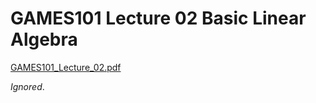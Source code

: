 # GAMES101 Lecture 02 Basic Linear Algebra

[GAMES101_Lecture_02.pdf](https://sites.cs.ucsb.edu/~lingqi/teaching/resources/GAMES101_Lecture_02.pdf)

*Ignored*.